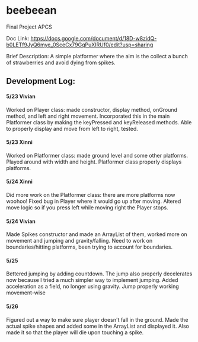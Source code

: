 # beebeean
Final Project APCS

Doc Link:
https://docs.google.com/document/d/18D-w8zidQ-b0LETf9JyQ6mye_0SceCx79GqPuXIRUf0/edit?usp=sharing

Brief Description:
A simple platformer where the aim is the collect a bunch of strawberries and avoid dying from spikes.

## Development Log:

#### 5/23 Vivian
Worked on Player class: made constructor, display method, onGround method, and left and right movement.
Incorporated this in the main Platformer class by making the keyPressed and keyReleased methods. Able to properly display and move from left to right, tested.

#### 5/23 Xinni
Worked on Platformer class: made ground level and some other platforms. Played around with width and height. Platformer class properly displays platforms.  

#### 5/24 Xinni
Did more work on the Platformer class: there are more platforms now woohoo!
Fixed bug in Player where it would go up after moving. Altered move logic so if you press left while moving right the Player stops.

#### 5/24 Vivian
Made Spikes constructor and made an ArrayList of them, worked more on movement and jumping and gravity/falling. Need to work on boundaries/hitting platforms, been trying to account for boundaries.

#### 5/25
Bettered jumping by adding countdown. The jump also properly decelerates now because I tried a much simpler way to implement jumping. Added acceleration as a field, no longer using gravity. Jump properly working movement-wise

#### 5/26
Figured out a way to make sure player doesn't fall in the ground. Made the actual spike shapes and added some in the ArrayList and displayed it. Also made it so that the player will die upon touching a spike.
